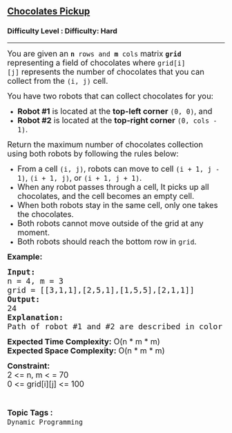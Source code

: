 <h2><a href="https://www.geeksforgeeks.org/problems/chocolates-pickup/1?page=1&difficulty=Hard&status=unsolved&sortBy=submissions">Chocolates Pickup</a></h2><h3>Difficulty Level : Difficulty: Hard</h3><hr><div class="problems_problem_content__Xm_eO"><p><span style="font-size: 18px;">You are given an <strong><code>n </code></strong><code>rows</code><strong><code> </code></strong><code>and</code><strong><code> m </code></strong><code>cols</code>&nbsp;matrix&nbsp;<strong><code>grid</code></strong> representing a field of chocolates where&nbsp;<code>grid[i][j]</code>&nbsp;represents the number of chocolates&nbsp;that you can collect from the&nbsp;<code>(i, j)</code>&nbsp;cell.</span></p>
<p><span style="font-size: 18px;">You have two robots that can collect chocolates for you:</span></p>
<ul>
<li><span style="font-size: 18px;"><strong>Robot #1</strong>&nbsp;is located at the&nbsp;<strong>top-left corner</strong>&nbsp;<code>(0, 0)</code>, and</span></li>
<li><span style="font-size: 18px;"><strong>Robot #2</strong>&nbsp;is located at the&nbsp;<strong>top-right corner</strong>&nbsp;<code>(0, cols - 1)</code>.</span></li>
</ul>
<p><span style="font-size: 18px;">Return&nbsp;the maximum number of chocolates collection using both robots by following the rules below:</span></p>
<ul>
<li><span style="font-size: 18px;">From a cell&nbsp;<code>(i, j)</code>, robots can move to cell&nbsp;<code>(i + 1, j - 1)</code>,&nbsp;<code>(i + 1, j)</code>, or&nbsp;<code>(i + 1, j + 1)</code>.</span></li>
<li><span style="font-size: 18px;">When any robot passes through a cell, It picks up all chocolates, and the cell becomes an empty cell.</span></li>
<li><span style="font-size: 18px;">When both robots stay in the same cell, only one takes the chocolates.</span></li>
<li><span style="font-size: 18px;">Both robots cannot move outside of the grid at any moment.</span></li>
<li><span style="font-size: 18px;">Both robots should reach the bottom row in&nbsp;<code>grid</code>.</span></li>
</ul>
<p><span style="font-size: 18px;"><strong>Example:</strong></span></p>
<pre><span style="font-size: 18px;"><strong>Input:
</strong>n = 4, m = 3
grid = [[3,1,1],[2,5,1],[1,5,5],[2,1,1]]
<strong>Output:</strong>
24</span><span style="font-size: 18px;">
<strong>Explanation:</strong>
Path of robot #1 and #2 are described in color green and blue respectively. Chocolates taken by Robot #1, (3 + 2 + 5 + 2) = 12. Chocolates taken by Robot #2, (1 + 5 + 5 + 1) = 12. Total of Chocolates: 12 + 12 = 24.</span></pre>
<p><span style="font-size: 18px;"><strong>Expected Time Complexity:</strong> O(n * m * m)</span><br><span style="font-size: 18px;"><strong>Expected Space Complexity:</strong> O(n * m * m)</span></p>
<p><strong><span style="font-size: 18px;">Constraint:</span></strong><br><span style="font-size: 18px;">2 &lt;= n, m &lt; = 70<br>0 &lt;= grid[i][j] &lt;= 100</span></p></div><br><p><span style=font-size:18px><strong>Topic Tags : </strong><br><code>Dynamic Programming</code>&nbsp;